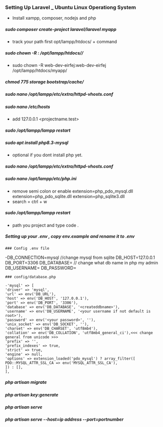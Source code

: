 ### Setting Up Laravel _ Ubuntu Linux Operationg System

- Install xampp, composer, nodejs and php

##### **sudo composer create-project laravel/laravel myapp**
 - track your path first opt/lampp/htdocs/ + command

##### **sudo chown -R <username>:<username> /opt/lampp/htdocs/<projectname>/**

 - sudo chown -R web-dev-eirfej:web-dev-eirfej /opt/lampp/htdocs/myapp/

##### **chmod 775 storage bootstrap/cache/**

##### **sudo nano /opt/lampp/etc/extra/httpd-vhosts.conf**

##### **sudo nano /etc/hosts**

 - add 127.0.0.1 <projectname.test>

##### **sudo /opt/lampp/lampp restart**

##### **sudo apt install php8.3-mysql**

 - optional if you dont install php yet.

##### **sudo nano /opt/lampp/etc/extra/httpd-vhosts.conf** 

##### **sudo nano /opt/lampp/etc/php.ini**

  - remove semi colon or enable
    extension=php_pdo_mysql.dll
    extension=php_pdo_sqlite.dll 
    extension=php_sqlite3.dll 
  - search = ctrl + w

##### **sudo /opt/lampp/lampp restart**

  - path you project and type code .


##### Setting up your .env , copy env.example and rename it to .env 

    ### Config .env file

   -DB_CONNECTION=mysql //change mysql from sqlite
    DB_HOST=127.0.0.1
    DB_PORT=3306
    DB_DATABASE= <createddbname> // change what db name in php my admin
    DB_USERNAME=<your username> 
    DB_PASSWORD= <your password>

    ### config/database.php

    -'mysql' => [
    'driver' => 'mysql',
    'url' => env('DB_URL'),
    'host' => env('DB_HOST', '127.0.0.1'),
    'port' => env('DB_PORT', '3306'),
    'database' => env('DB_DATABASE', '<createddbname>'), 
    'username' => env('DB_USERNAME', '<your username if not default is root>'),
    'password' => env('<your password>', ''),
    'unix_socket' => env('DB_SOCKET', ''),
    'charset' => env('DB_CHARSET', 'utf8mb4'),
    'collation' => env('DB_COLLATION', 'utf8mb4_general_ci'),<<< change general from unicode >>>
    'prefix' => '',
    'prefix_indexes' => true,
    'strict' => true,
    'engine' => null,
    'options' => extension_loaded('pdo_mysql') ? array_filter([
    PDO::MYSQL_ATTR_SSL_CA => env('MYSQL_ATTR_SSL_CA'),
    ]) : [],
    ],

##### **php artisan migrate**

##### **php artisan key:generate**

##### **php artisan serve**

##### **php artisan serve --host=ip address --port=portnumber**










